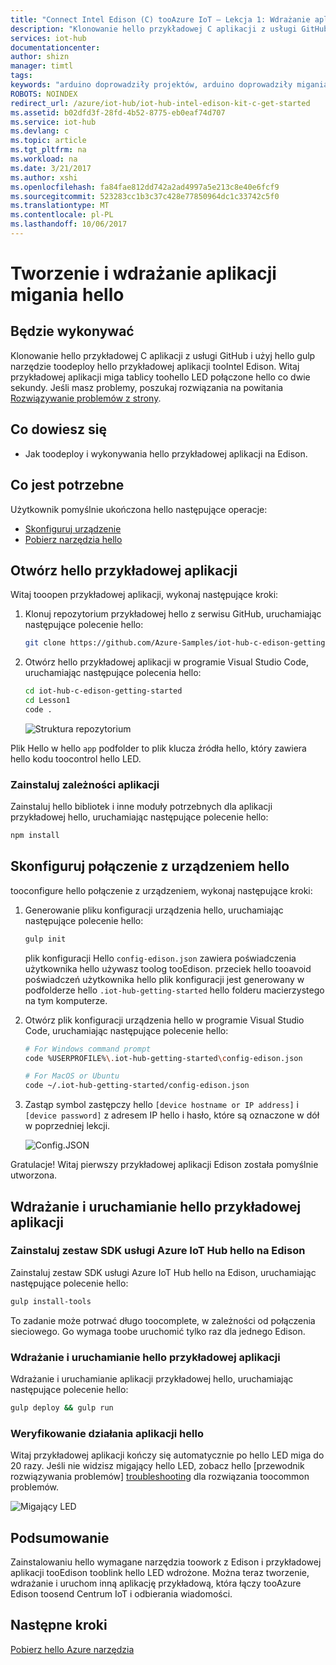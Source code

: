 ```yaml
---
title: "Connect Intel Edison (C) tooAzure IoT — Lekcja 1: Wdrażanie aplikacji | Dokumentacja firmy Microsoft"
description: "Klonowanie hello przykładowej C aplikacji z usługi GitHub i uruchomić gulp toodeploy tej aplikacji tooyour Intel Edison tablicy. Ta przykładowa aplikacja miga tablicy toohello LED połączone hello co dwie sekundy."
services: iot-hub
documentationcenter: 
author: shizn
manager: timtl
tags: 
keywords: "arduino doprowadziły projektów, arduino doprowadziły migania, kod migania arduino doprowadziły, program migania arduino, arduino migania przykład"
ROBOTS: NOINDEX
redirect_url: /azure/iot-hub/iot-hub-intel-edison-kit-c-get-started
ms.assetid: b02dfd3f-28fd-4b52-8775-eb0eaf74d707
ms.service: iot-hub
ms.devlang: c
ms.topic: article
ms.tgt_pltfrm: na
ms.workload: na
ms.date: 3/21/2017
ms.author: xshi
ms.openlocfilehash: fa84fae812dd742a2ad4997a5e213c8e40e6fcf9
ms.sourcegitcommit: 523283cc1b3c37c428e77850964dc1c33742c5f0
ms.translationtype: MT
ms.contentlocale: pl-PL
ms.lasthandoff: 10/06/2017
---
```

# <a name="create-and-deploy-hello-blink-application"></a>Tworzenie i wdrażanie aplikacji migania hello
## <a name="what-you-will-do"></a>Będzie wykonywać
Klonowanie hello przykładowej C aplikacji z usługi GitHub i użyj hello gulp narzędzie toodeploy hello przykładowej aplikacji tooIntel Edison. Witaj przykładowej aplikacji miga tablicy toohello LED połączone hello co dwie sekundy. Jeśli masz problemy, poszukaj rozwiązania na powitania [Rozwiązywanie problemów z strony][troubleshooting].

## <a name="what-you-will-learn"></a>Co dowiesz się
* Jak toodeploy i wykonywania hello przykładowej aplikacji na Edison.

## <a name="what-you-need"></a>Co jest potrzebne
Użytkownik pomyślnie ukończona hello następujące operacje:

* [Skonfiguruj urządzenie][configure-your-device]
* [Pobierz narzędzia hello][get-the-tools]

## <a name="open-hello-sample-application"></a>Otwórz hello przykładowej aplikacji
Witaj tooopen przykładowej aplikacji, wykonaj następujące kroki:

1. Klonuj repozytorium przykładowej hello z serwisu GitHub, uruchamiając następujące polecenie hello:

   ```bash
   git clone https://github.com/Azure-Samples/iot-hub-c-edison-getting-started.git
   ```
2. Otwórz hello przykładowej aplikacji w programie Visual Studio Code, uruchamiając następujące polecenia hello:

   ```bash
   cd iot-hub-c-edison-getting-started
   cd Lesson1
   code .
   ```

   ![Struktura repozytorium][repo-structure]

Plik Hello w hello `app` podfolder to plik klucza źródła hello, który zawiera hello kodu toocontrol hello LED.

### <a name="install-application-dependencies"></a>Zainstaluj zależności aplikacji
Zainstaluj hello bibliotek i inne moduły potrzebnych dla aplikacji przykładowej hello, uruchamiając następujące polecenie hello:

```bash
npm install
```

## <a name="configure-hello-device-connection"></a>Skonfiguruj połączenie z urządzeniem hello
tooconfigure hello połączenie z urządzeniem, wykonaj następujące kroki:

1. Generowanie pliku konfiguracji urządzenia hello, uruchamiając następujące polecenie hello:

   ```bash
   gulp init
   ```

   plik konfiguracji Hello `config-edison.json` zawiera poświadczenia użytkownika hello używasz toolog tooEdison. przeciek hello tooavoid poświadczeń użytkownika hello plik konfiguracji jest generowany w podfolderze hello `.iot-hub-getting-started` hello folderu macierzystego na tym komputerze.

2. Otwórz plik konfiguracji urządzenia hello w programie Visual Studio Code, uruchamiając następujące polecenie hello:

   ```bash
   # For Windows command prompt
   code %USERPROFILE%\.iot-hub-getting-started\config-edison.json

   # For MacOS or Ubuntu
   code ~/.iot-hub-getting-started/config-edison.json
   ```

3. Zastąp symbol zastępczy hello `[device hostname or IP address]` i `[device password]` z adresem IP hello i hasło, które są oznaczone w dół w poprzedniej lekcji.

   ![Config.JSON](media/iot-hub-intel-edison-lessons/lesson1/vscode-config-mac.png)

Gratulacje! Witaj pierwszy przykładowej aplikacji Edison została pomyślnie utworzona.

## <a name="deploy-and-run-hello-sample-application"></a>Wdrażanie i uruchamianie hello przykładowej aplikacji
### <a name="install-hello-azure-iot-hub-sdk-on-edison"></a>Zainstaluj zestaw SDK usługi Azure IoT Hub hello na Edison
Zainstaluj zestaw SDK usługi Azure IoT Hub hello na Edison, uruchamiając następujące polecenie hello:

```bash
gulp install-tools
```

To zadanie może potrwać długo toocomplete, w zależności od połączenia sieciowego. Go wymaga toobe uruchomić tylko raz dla jednego Edison.

### <a name="deploy-and-run-hello-sample-app"></a>Wdrażanie i uruchamianie hello przykładowej aplikacji
Wdrażanie i uruchamianie aplikacji przykładowej hello, uruchamiając następujące polecenie hello:

```bash
gulp deploy && gulp run
```

### <a name="verify-hello-app-works"></a>Weryfikowanie działania aplikacji hello
Witaj przykładowej aplikacji kończy się automatycznie po hello LED miga do 20 razy. Jeśli nie widzisz migający hello LED, zobacz hello [przewodnik rozwiązywania problemów] [ troubleshooting] dla rozwiązania toocommon problemów.

![Migający LED][led-blinking]

## <a name="summary"></a>Podsumowanie
Zainstalowaniu hello wymagane narzędzia toowork z Edison i przykładowej aplikacji tooEdison tooblink hello LED wdrożone. Można teraz tworzenie, wdrażanie i uruchom inną aplikację przykładową, która łączy tooAzure Edison toosend Centrum IoT i odbierania wiadomości.

## <a name="next-steps"></a>Następne kroki
[Pobierz hello Azure narzędzia][get-the-azure-tools]

<!-- Images and links -->

[troubleshooting]: iot-hub-intel-edison-kit-c-troubleshooting.md
[Configure-your-device]: iot-hub-intel-edison-kit-c-lesson1-configure-your-device.md
[get-the-tools]: iot-hub-intel-edison-kit-c-lesson1-get-the-tools-win32.md
[repo-structure]: media/iot-hub-intel-edison-lessons/lesson1/repo_structure_c.png
[led-blinking]: media/iot-hub-intel-edison-lessons/lesson1/led_blinking_c.jpg
[get-the-azure-tools]: iot-hub-intel-edison-kit-c-lesson2-get-azure-tools-win32.md
